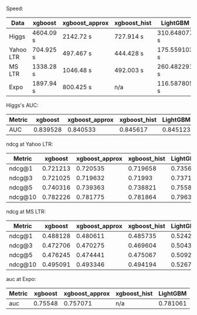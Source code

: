 Speed:

| Data      |  xgboost| xgboost_approx | xgboost_hist |  LightGBM|
|----|  ----| ---- | ----- | ----|
| Higgs|4604.09 s |2142.72 s |727.914 s |310.648077 s |
| Yahoo LTR|704.925 s |497.467 s |444.428 s |175.559103 s |
| MS LTR|1338.28 s |1046.48 s |492.003 s |260.482291 s |
| Expo|1897.94 s |800.425 s |n/a |116.587805 s |


Higgs's AUC:

| Metric      |  xgboost| xgboost_approx | xgboost_hist |  LightGBM|
|----|  ----| ---- | ----- | ----|
| AUC|0.839528|0.840533|0.845617|0.845123|


ndcg at Yahoo LTR:

| Metric      |  xgboost| xgboost_approx | xgboost_hist |  LightGBM|
|----|  ----| ---- | ----- | ----|
| ndcg@1|0.721213|0.720535|0.719658|0.735666|
| ndcg@3|0.721025|0.719632|0.71993|0.73712|
| ndcg@5|0.740316|0.739363|0.738821|0.755813|
| ndcg@10|0.782226|0.781775|0.781864|0.796394|


ndcg at MS LTR:

| Metric      |  xgboost| xgboost_approx | xgboost_hist |  LightGBM|
|----|  ----| ---- | ----- | ----|
| ndcg@1|0.488128|0.480611|0.485735|0.524291|
| ndcg@3|0.472706|0.470275|0.469604|0.50432|
| ndcg@5|0.476245|0.474441|0.475067|0.509229|
| ndcg@10|0.495091|0.493346|0.494194|0.526746|


auc at Expo:

| Metric      |  xgboost| xgboost_approx | xgboost_hist |  LightGBM|
|----|  ----| ---- | ----- | ----|
| auc|0.75548|0.757071|n/a|0.781061|


